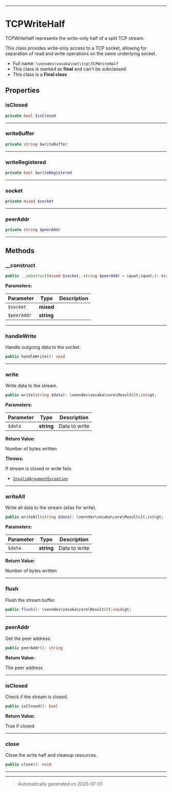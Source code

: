 ***

# TCPWriteHalf

TCPWriteHalf represents the write-only half of a split TCP stream.

This class provides write-only access to a TCP socket, allowing for
separation of read and write operations on the same underlying socket.

* Full name: `\venndev\vosaka\net\tcp\TCPWriteHalf`
* This class is marked as **final** and can't be subclassed
* This class is a **Final class**



## Properties


### isClosed



```php
private bool $isClosed
```






***

### writeBuffer



```php
private string $writeBuffer
```






***

### writeRegistered



```php
private bool $writeRegistered
```






***

### socket



```php
private mixed $socket
```






***

### peerAddr



```php
private string $peerAddr
```






***

## Methods


### __construct



```php
public __construct(mixed $socket, string $peerAddr = &quot;&quot;): mixed
```








**Parameters:**

| Parameter | Type | Description |
|-----------|------|-------------|
| `$socket` | **mixed** |  |
| `$peerAddr` | **string** |  |





***

### handleWrite

Handle outgoing data to the socket.

```php
public handleWrite(): void
```












***

### write

Write data to the stream.

```php
public write(string $data): \venndev\vosaka\core\Result&lt;int&gt;
```








**Parameters:**

| Parameter | Type | Description |
|-----------|------|-------------|
| `$data` | **string** | Data to write |


**Return Value:**

Number of bytes written



**Throws:**
<p>If stream is closed or write fails</p>

- [`InvalidArgumentException`](../../../../InvalidArgumentException.md)



***

### writeAll

Write all data to the stream (alias for write).

```php
public writeAll(string $data): \venndev\vosaka\core\Result&lt;int&gt;
```








**Parameters:**

| Parameter | Type | Description |
|-----------|------|-------------|
| `$data` | **string** | Data to write |


**Return Value:**

Number of bytes written




***

### flush

Flush the stream buffer.

```php
public flush(): \venndev\vosaka\core\Result&lt;void&gt;
```












***

### peerAddr

Get the peer address.

```php
public peerAddr(): string
```









**Return Value:**

The peer address




***

### isClosed

Check if the stream is closed.

```php
public isClosed(): bool
```









**Return Value:**

True if closed




***

### close

Close the write half and cleanup resources.

```php
public close(): void
```












***


***
> Automatically generated on 2025-07-01
